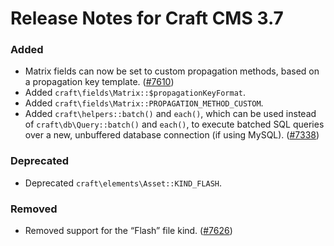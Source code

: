 # Release Notes for Craft CMS 3.7

### Added
- Matrix fields can now be set to custom propagation methods, based on a propagation key template. ([#7610](https://github.com/craftcms/cms/issues/7610))
- Added `craft\fields\Matrix::$propagationKeyFormat`.
- Added `craft\fields\Matrix::PROPAGATION_METHOD_CUSTOM`.
- Added `craft\helpers::batch()` and `each()`, which can be used instead of `craft\db\Query::batch()` and `each()`, to execute batched SQL queries over a new, unbuffered database connection (if using MySQL). ([#7338](https://github.com/craftcms/cms/issues/7338))

### Deprecated
- Deprecated `craft\elements\Asset::KIND_FLASH`.

### Removed
- Removed support for the “Flash” file kind. ([#7626](https://github.com/craftcms/cms/issues/7626))
